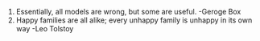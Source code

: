 1. Essentially, all models are wrong, but some are useful. -Geroge Box
2. Happy families are all alike; every unhappy family is unhappy in its own way -Leo Tolstoy
